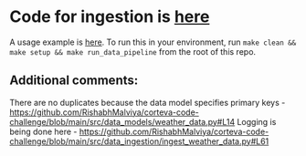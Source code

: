 # Code for ingestion is [here](https://github.com/RishabhMalviya/corteva-code-challenge/tree/main/src/data_ingestion)
A usage example is [here](https://github.com/RishabhMalviya/corteva-code-challenge/blob/main/scripts/data_pipeline.py). To run this in your environment, run `make clean && make setup && make run_data_pipeline` from the root of this repo.

## Additional comments:
There are no duplicates because the data model specifies primary keys - https://github.com/RishabhMalviya/corteva-code-challenge/blob/main/src/data_models/weather_data.py#L14
Logging is being done here - https://github.com/RishabhMalviya/corteva-code-challenge/blob/main/src/data_ingestion/ingest_weather_data.py#L61
